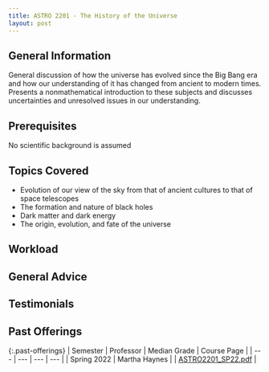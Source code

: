 ```yaml
---
title: ASTRO 2201 - The History of the Universe
layout: post
---
```


<link rel="stylesheet" href="/main.css">

## General Information

General discussion of how the universe has evolved since the Big Bang era and how our understanding of it has changed from ancient to modern times. 
Presents a nonmathematical introduction to these subjects and discusses uncertainties and unresolved issues in our understanding.

## Prerequisites

No scientific background is assumed

## Topics Covered

  - Evolution of our view of the sky from that of ancient cultures to that of space telescopes
  - The formation and nature of black holes
  - Dark matter and dark energy
  - The origin, evolution, and fate of the universe
  
## Workload


## General Advice

  
## Testimonials


## Past Offerings

{:.past-offerings}
| Semester | Professor | Median Grade | Course Page |
| --- | --- | --- | --- |
| Spring 2022 | Martha Haynes |  | <a href="/syllabi/ASTRO2201_SP22.pdf">ASTRO2201_SP22.pdf</a> |

